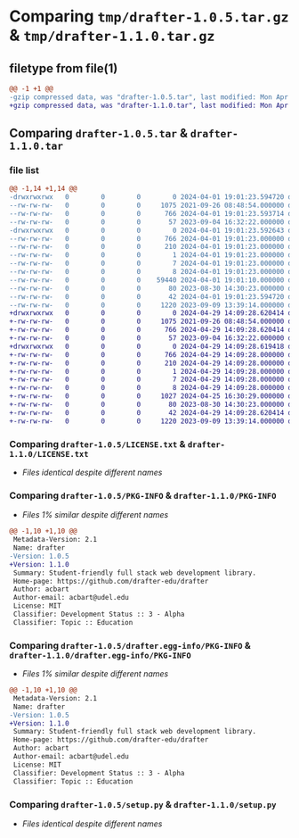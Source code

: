 # Comparing `tmp/drafter-1.0.5.tar.gz` & `tmp/drafter-1.1.0.tar.gz`

## filetype from file(1)

```diff
@@ -1 +1 @@
-gzip compressed data, was "drafter-1.0.5.tar", last modified: Mon Apr  1 19:01:23 2024, max compression
+gzip compressed data, was "drafter-1.1.0.tar", last modified: Mon Apr 29 14:09:28 2024, max compression
```

## Comparing `drafter-1.0.5.tar` & `drafter-1.1.0.tar`

### file list

```diff
@@ -1,14 +1,14 @@
-drwxrwxrwx   0        0        0        0 2024-04-01 19:01:23.594720 drafter-1.0.5/
--rw-rw-rw-   0        0        0     1075 2021-09-26 08:48:54.000000 drafter-1.0.5/LICENSE.txt
--rw-rw-rw-   0        0        0      766 2024-04-01 19:01:23.593714 drafter-1.0.5/PKG-INFO
--rw-rw-rw-   0        0        0       57 2023-09-04 16:32:22.000000 drafter-1.0.5/README.md
-drwxrwxrwx   0        0        0        0 2024-04-01 19:01:23.592643 drafter-1.0.5/drafter.egg-info/
--rw-rw-rw-   0        0        0      766 2024-04-01 19:01:23.000000 drafter-1.0.5/drafter.egg-info/PKG-INFO
--rw-rw-rw-   0        0        0      210 2024-04-01 19:01:23.000000 drafter-1.0.5/drafter.egg-info/SOURCES.txt
--rw-rw-rw-   0        0        0        1 2024-04-01 19:01:23.000000 drafter-1.0.5/drafter.egg-info/dependency_links.txt
--rw-rw-rw-   0        0        0        7 2024-04-01 19:01:23.000000 drafter-1.0.5/drafter.egg-info/requires.txt
--rw-rw-rw-   0        0        0        8 2024-04-01 19:01:23.000000 drafter-1.0.5/drafter.egg-info/top_level.txt
--rw-rw-rw-   0        0        0    59440 2024-04-01 19:01:10.000000 drafter-1.0.5/drafter.py
--rw-rw-rw-   0        0        0       80 2023-08-30 14:30:23.000000 drafter-1.0.5/pyproject.toml
--rw-rw-rw-   0        0        0       42 2024-04-01 19:01:23.594720 drafter-1.0.5/setup.cfg
--rw-rw-rw-   0        0        0     1220 2023-09-09 13:39:14.000000 drafter-1.0.5/setup.py
+drwxrwxrwx   0        0        0        0 2024-04-29 14:09:28.620414 drafter-1.1.0/
+-rw-rw-rw-   0        0        0     1075 2021-09-26 08:48:54.000000 drafter-1.1.0/LICENSE.txt
+-rw-rw-rw-   0        0        0      766 2024-04-29 14:09:28.620414 drafter-1.1.0/PKG-INFO
+-rw-rw-rw-   0        0        0       57 2023-09-04 16:32:22.000000 drafter-1.1.0/README.md
+drwxrwxrwx   0        0        0        0 2024-04-29 14:09:28.619418 drafter-1.1.0/drafter.egg-info/
+-rw-rw-rw-   0        0        0      766 2024-04-29 14:09:28.000000 drafter-1.1.0/drafter.egg-info/PKG-INFO
+-rw-rw-rw-   0        0        0      210 2024-04-29 14:09:28.000000 drafter-1.1.0/drafter.egg-info/SOURCES.txt
+-rw-rw-rw-   0        0        0        1 2024-04-29 14:09:28.000000 drafter-1.1.0/drafter.egg-info/dependency_links.txt
+-rw-rw-rw-   0        0        0        7 2024-04-29 14:09:28.000000 drafter-1.1.0/drafter.egg-info/requires.txt
+-rw-rw-rw-   0        0        0        8 2024-04-29 14:09:28.000000 drafter-1.1.0/drafter.egg-info/top_level.txt
+-rw-rw-rw-   0        0        0     1027 2024-04-25 16:30:29.000000 drafter-1.1.0/drafter.py
+-rw-rw-rw-   0        0        0       80 2023-08-30 14:30:23.000000 drafter-1.1.0/pyproject.toml
+-rw-rw-rw-   0        0        0       42 2024-04-29 14:09:28.620414 drafter-1.1.0/setup.cfg
+-rw-rw-rw-   0        0        0     1220 2023-09-09 13:39:14.000000 drafter-1.1.0/setup.py
```

### Comparing `drafter-1.0.5/LICENSE.txt` & `drafter-1.1.0/LICENSE.txt`

 * *Files identical despite different names*

### Comparing `drafter-1.0.5/PKG-INFO` & `drafter-1.1.0/PKG-INFO`

 * *Files 1% similar despite different names*

```diff
@@ -1,10 +1,10 @@
 Metadata-Version: 2.1
 Name: drafter
-Version: 1.0.5
+Version: 1.1.0
 Summary: Student-friendly full stack web development library.
 Home-page: https://github.com/drafter-edu/drafter
 Author: acbart
 Author-email: acbart@udel.edu
 License: MIT
 Classifier: Development Status :: 3 - Alpha
 Classifier: Topic :: Education
```

### Comparing `drafter-1.0.5/drafter.egg-info/PKG-INFO` & `drafter-1.1.0/drafter.egg-info/PKG-INFO`

 * *Files 1% similar despite different names*

```diff
@@ -1,10 +1,10 @@
 Metadata-Version: 2.1
 Name: drafter
-Version: 1.0.5
+Version: 1.1.0
 Summary: Student-friendly full stack web development library.
 Home-page: https://github.com/drafter-edu/drafter
 Author: acbart
 Author-email: acbart@udel.edu
 License: MIT
 Classifier: Development Status :: 3 - Alpha
 Classifier: Topic :: Education
```

### Comparing `drafter-1.0.5/setup.py` & `drafter-1.1.0/setup.py`

 * *Files identical despite different names*

